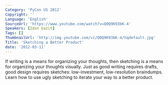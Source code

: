 ```yaml
---
Category: 'PyCon US 2012'
Copyright: ''
Language: 'English'
SourceUrl: 'https://www.youtube.com/watch?v=Q0Q9K93bK-4'
Speakers: [Idan Gazit]
Tags: []
ThumbnailUrl: 'http://img.youtube.com/vi/Q0Q9K93bK-4/hqdefault.jpg'
Title: 'Sketching a Better Product'
date: '2012-03-11'
---
```

If writing is a means for organizing your thoughts, then sketching is a means
for organizing your thoughts visually. Just as good writing requires drafts,
good design requires sketches: low-investment, low-resolution braindumps.
Learn how to use ugly sketching to iterate your way to a better product.
